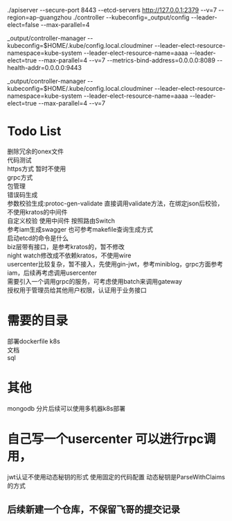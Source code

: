 ./apiserver --secure-port 8443 --etcd-servers http://127.0.0.1:2379 --v=7 --region=ap-guangzhou
./controller  --kubeconfig=_output/config --leader-elect=false --max-parallel=4


 _output/controller-manager --kubeconfig=$HOME/.kube/config.local.cloudminer --leader-elect-resource-namespace=kube-system --leader-elect-resource-name=aaaa --leader-elect=true --max-parallel=4 --v=7 --metrics-bind-address=0.0.0.0:8089  --health-addr=0.0.0.0:9443


_output/controller-manager --kubeconfig=$HOME/.kube/config.local.cloudminer --leader-elect-resource-namespace=kube-system --leader-elect-resource-name=aaaa --leader-elect=true --max-parallel=4 --v=7


# Todo List
删除冗余的onex文件     
代码测试  
https方式 暂时不使用  
grpc方式   
包管理  
错误码生成    
参数校验生成:protoc-gen-validate 直接调用validate方法，在绑定json后校验，不使用kratos的中间件  
自定义校验 使用中间件 按照路由Switch   
参考iam生成swagger  也可参考makefile查询生成方式    
启动etcd的命令是什么  
biz层带有接口，是参考kratos的，暂不修改  
night watch修改成不依赖kratos，不使用wire  
usercenter比较复杂，暂不接入，先使用gin-jwt，参考miniblog，grpc方面参考iam，后续再考虑调用usercenter    
需要引入一个调用grpc的服务，可考虑使用batch来调用gateway    
授权用于管理员给其他用户权限，认证用于业务接口


# 需要的目录
部署dockerfile k8s     
文档  
sql
# 其他
mongodb 分片后续可以使用多机器k8s部署


# 自己写一个usercenter 可以进行rpc调用，
jwt认证不使用动态秘钥的形式 使用固定的代码配置
动态秘钥是ParseWithClaims的方式 

## 后续新建一个仓库，不保留飞哥的提交记录